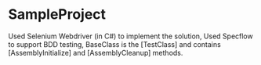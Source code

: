 # SampleProject
Used Selenium Webdriver (in C#) to implement the solution,
Used Specflow to support BDD testing,
BaseClass is the [TestClass] and contains [AssemblyInitialize] and [AssemblyCleanup] methods.
